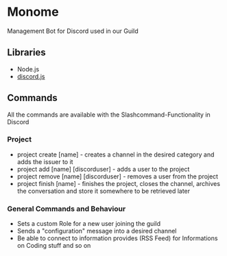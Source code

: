 # Monome
Management Bot for Discord used in our Guild

## Libraries
- Node.js
- [discord.js](https://discord.js.org/#/)

## Commands
All the commands are available with the Slashcommand-Functionality in Discord

### Project
- project create [name] - creates a channel in the desired category and adds the issuer to it
- project add [name] [discorduser] - adds a user to the project
- project remove [name] [discorduser] - removes a user from the project
- project finish [name] - finishes the project, closes the channel, archives the conversation and store it somewhere to be retrieved later

### General Commands and Behaviour
- Sets a custom Role for a new user joining the guild
- Sends a "configuration" message into a desired channel
- Be able to connect to information provides (RSS Feed) for Informations on Coding stuff and so on
